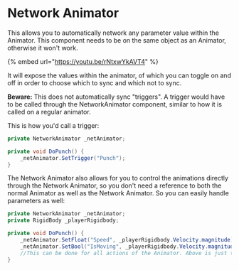 # Network Animator

This allows you to automatically network any parameter value within the Animator. This component needs to be on the same object as an Animator, otherwise it won't work.

{% embed url="https://youtu.be/rNtxwYkAVT4" %}

It will expose the values within the animator, of which you can toggle on and off in order to choose which to sync and which not to sync.

**Beware:** This does not automatically sync "triggers". A trigger would have to be called through the NetworkAnimator component, similar to how it is called on a regular animator.&#x20;

This is how you'd call a trigger:

```csharp
private NetworkAnimator _netAnimator;

private void DoPunch() {
    _netAnimator.SetTrigger("Punch");
}
```

The Network Animator also allows for you to control the animations directly through the Network Animator, so you don't need a reference to both the normal Animator as well as the Network Animator. So you can easily handle parameters as well:

```csharp
private NetworkAnimator _netAnimator;
private RigidBody _playerRigidbody;

private void DoPunch() {
    _netAnimator.SetFloat("Speed", _playerRigidbody.Velocity.magnitude);
    _netAnimator.SetBool("IsMoving", _playerRigidbody.Velocity.magnitude > 0.1f);
    //This can be done for all actions of the Animator. Above is just two examples.
}
```
